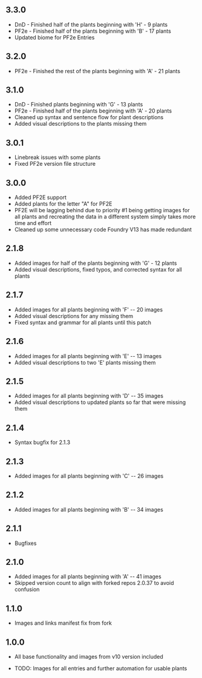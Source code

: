 3.3.0
------
* DnD - Finished half of the plants beginning with 'H' - 9 plants
* PF2e - Finished half of the plants beginning with 'B' - 17 plants
* Updated biome for PF2e Entries

3.2.0
------
* PF2e - Finished the rest of the plants beginning with 'A' - 21 plants

3.1.0
------
* DnD - Finished plants beginning with 'G' - 13 plants
* PF2e - Finished half of the plants beginning with 'A' - 20 plants
* Cleaned up syntax and sentence flow for plant descriptions
* Added visual descriptions to the plants missing them

3.0.1
------
* Linebreak issues with some plants
* Fixed PF2e version file structure

3.0.0
------
* Added PF2E support
* Added plants for the letter "A" for PF2E
* PF2E will be lagging behind due to priority #1 being getting images for all plants and recreating the data in a different system simply takes more time and effort
* Cleaned up some unnecessary code Foundry V13 has made redundant

2.1.8
------
* Added images for half of the plants beginning with 'G' - 12 plants
* Added visual descriptions, fixed typos, and corrected syntax for all plants


2.1.7
------
* Added images for all plants beginning with 'F' -- 20 images
* Added visual descriptions for any missing them
* Fixed syntax and grammar for all plants until this patch

2.1.6
------
* Added images for all plants beginning with 'E' -- 13 images
* Added visual descriptions to two 'E' plants missing  them

2.1.5
------
* Added images for all plants beginning with 'D' -- 35 images
* Added visual descriptions to updated plants so far that were missing them

2.1.4
------
* Syntax bugfix for 2.1.3

2.1.3
------
* Added images for all plants beginning with 'C' -- 26 images

2.1.2
------
* Added images for all plants beginning with 'B' -- 34 images

2.1.1
------
* Bugfixes

2.1.0
------
* Added images for all plants beginning with 'A' -- 41 images
* Skipped version count to align with forked repos 2.0.37 to avoid confusion

1.1.0
------
* Images and links manifest fix from fork

1.0.0
-------
* All base functionality and images from v10 version included 

* TODO: Images for all entries and further automation for usable plants
